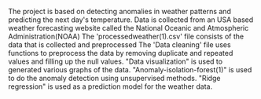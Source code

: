 The project is based on detecting anomalies in weather patterns and predicting the next day's temperature.
Data is collected from an USA based weather forecasting website called the National Oceanic and Atmospheric Administration(NOAA)
The 'processedweather(1).csv' file consists of the data that is collected and preprocessed
The 'Data cleaning' file uses functions to preprocess the data by removing duplicate and repeated values and filling up the null values. 
"Data visualization" is used to generated various graphs of the data. 
"Anomaly-isolation-forest(1)" is used to do the anomaly detection using unsupervised methods. 
"Ridge regression" is used as a prediction model for the weather data. 
